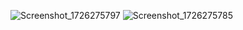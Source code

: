 ![Screenshot_1726275797](https://github.com/user-attachments/assets/6d19452b-b783-44a1-8b28-24366094cc21)
![Screenshot_1726275785](https://github.com/user-attachments/assets/37521c3b-43e4-4d16-b1c7-55e1ec0c5eaf)
